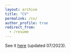 ```yaml
---
layout: archive
title: "CV"
permalink: /cv/
author_profile: true
redirect_from:
  - /resume
---
```

See it [here](./files/CV.pdf) (updated 07/2023).
<br/>
